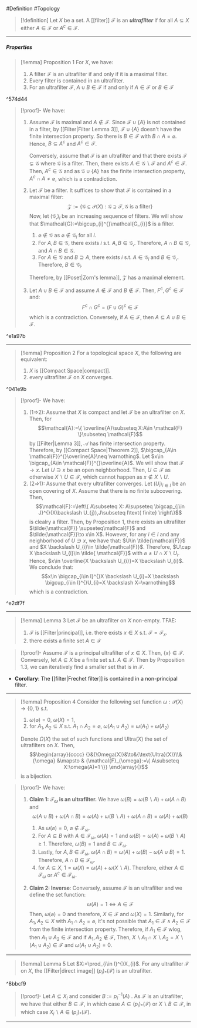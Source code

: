 #Definition #Topology 

> [!definition]
> Let $X$ be a set. A [[filter]] $\mathcal{F}$ is an ***ultrafilter*** if for all $A\subseteq X$ either $A\in \mathcal{F}$ or $A^c\in \mathcal{F}$.
---
##### Properties
> [!lemma] Proposition 1
> For $X$, we have:
> 1. A filter $\mathcal{F}$ is an ultrafilter if and only if it is a maximal filter.
> 2. Every filter is contained in an ultrafilter.
> 3. For an ultrafilter $\mathcal{F}$, $A\cup B\in \mathcal{F}$ if and only if $A\in \mathcal{F}$ or $B\in \mathcal{F}$

^574d44

> [!proof]-
> We have:
> 1. Assume $\mathcal{F}$ is maximal and $A\notin \mathcal{F}$. Since $\mathcal{F}\cup \{ A \}$ is not contained in a filter, by [[Filter|Filter Lemma 3]], $\mathcal{F}\cup \{ A \}$ doesn't have the finite intersection property. So there is $B\in \mathcal{F}$ with $B\cap A=\varnothing$. Hence, $B\subseteq A^c$ and $A^c\in \mathcal{F}$.
>    
>    Conversely, assume that $\mathcal{F}$ is an ultrafilter and that there exists $\mathcal{F}\subsetneq\mathcal{G}$ where $\mathcal{G}$ is a filter. Then, there exists $A\in \mathcal{G} \backslash \mathcal{F}$ and $A^c\in \mathcal{F}$. Then, $A^c\in \mathcal{G}$ and as $\mathcal{G}\cup \{ A \}$ has the finite intersection property, $A^c\cap A\neq \varnothing$, which is a contradiction.
> 2. Let $\mathcal{F}$ be a filter. It suffices to show that $\mathcal{F}$ is contained in a maximal filter: $$\mathcal{Z}:=\{ \mathcal{G} \subseteq \mathcal{P}(X):\mathcal{G}\supseteq \mathcal{F},\mathcal{G}\text{ is a filter}\}$$
> Now, let $(\mathcal{G_{i}})_{i}$ be an increasing sequence of filters. We will show that $\mathcal{G}:=\bigcup_{i}^{}\mathcal{G_{i}}$ is a filter. 
>    1. $\varnothing \notin \mathcal{G}$ as $\varnothing \notin \mathcal{G}_{i}$ for all $i$.
>    2. For $A,B\in \mathcal{G}$, there exists $i$ s.t. $A,B\in \mathcal{G_{i}}$. Therefore, $A\cap B\in \mathcal{G_{i}}$ and $A\cap B\in \mathcal{G}$.
>    3. For $A\in \mathcal{G}$ and $B\supseteq A$, there exists $i$ s.t. $A\in \mathcal{G}_{i}$ and $B\in \mathcal{G_{i}}$. Therefore, $B\in \mathcal{G}_{i}$.
>   
>    Therefore, by [[Poset|Zorn's lemma]], $\mathcal{Z}$ has a maximal element.
> 3. Let $A\cup B\in \mathcal{F}$ and assume $A\notin \mathcal{F}$ and $B\notin \mathcal{F}$. Then, $F^c,G^c\in \mathcal{F}$ and: $$F^c\cap G^c=(F\cup G)^c\in \mathcal{F}$$which is a contradiction. Conversely, if $A\in \mathcal{F}$, then $A\subseteq A\cup B\in \mathcal{F}$.

^e1a97b

---

> [!lemma] Proposition 2
> For a topological space $X$, the following are equivalent:
> 1. $X$ is [[Compact Space|compact]].
> 2. every ultrafilter $\mathcal{F}$ on $X$ converges.

^041e9b

> [!proof]-
> We have:
> 1. (1=>2): Assume that $X$ is compact and let $\mathcal{F}$ be an ultrafilter on $X$. Then, for $$\mathcal{A}:=\{ \overline{A}\subseteq X:A\in \mathcal{F} \}\subseteq \mathcal{F}$$by [[Filter|Lemma 3]], $\mathcal{A}$ has finite intersection property. Therefore, by [[Compact Space|Theorem 2]], $\bigcap_{A\in \mathcal{F}}^{}\overline{A}\neq \varnothing$. Let $x\in \bigcap_{A\in \mathcal{F}}^{}\overline{A}$. We will show that $\mathcal{F}\to x$. Let $U\ni x$ be an open neighborhood. Then, $U\in \mathcal{F}$ as otherwise $X \backslash U\in \mathcal{F}$, which cannot happen as $x\notin X \backslash U$. 
> 2. (2=>1): Assume that every ultrafilter converges. Let $(U_{i})_{i\in I}$ be an open covering of $X$. Assume that there is no finite subcovering. Then, $$\mathcal{F}:=\left\{  A\subseteq X: A\supseteq \bigcap_{j\in J}^{}(X\backslash U_{j}),J\subseteq I\text{ finite}  \right\}$$is clealry a filter. Then, by Proposition 1, there exists an ultrafilter $\tilde{\mathcal{F}} \supseteq\mathcal{F}$ and $\tilde{\mathcal{F}}\to x\in X$. However, for any $i\in I$ and any neighborhood of $U\ni x$, we have that: $U\in \tilde{\mathcal{F}}$ and $X \backslash U_{i}\in \tilde{\mathcal{F}}$. Therefore, $U\cap X \backslash U_{i}\in \tilde{ \mathcal{F}}$ with $\varnothing\neq U\cap X \backslash U_{i}$. Hence, $x\in \overline{X \backslash U_{i}}=X \backslash U_{i}$. We conclude that: $$x\in \bigcap_{i\in I}^{}X \backslash U_{i}=X \backslash \bigcup_{i\in I}^{}U_{i}=X \backslash X=\varnothing$$which is a contradiction.

^e2df7f

---
> [!lemma] Lemma 3
> Let $\mathcal{F}$ be an ultrafilter on $X$ non-empty. TFAE:
> 1. $\mathcal{F}$ is [[Filter|principal]], i.e. there exists $x\in X$ s.t. $\mathcal{F}=\mathcal{F}_{x}$.
> 2. there exists a finite set $A\in \mathcal{F}$

> [!proof]-
> Assume $\mathcal{F}$ is a principal ultrafilter of $x\in X$. Then, $\{ x \}\in \mathcal{F}$. Conversely, let $A\subseteq X$ be a finite set s.t. $A\in \mathcal{F}$. Then by Proposition 1.3, we can iteratively find a smaller set that is in $\mathcal{F}$.
- **Corollary**: The [[filter|Frechet filter]] is contained in a non-principal filter.
---

> [!lemma] Proposition 4
> Consider the following set function $\omega:\mathcal{P}(X)\to \{ 0,1 \}$ s.t. 
> 1. $\omega(\varnothing)=0$, $\omega(X)=1$,
> 2. for $A_{1},A_{2}\subseteq X$ s.t. $A_{1}\cap A_{2}=\varnothing$, $\omega(A_{1}\cup A_{2})=\omega(A_{1})+\omega(A_{2})$
> 
> Denote $\Omega(X)$ the set of such functions and $\text{Ultra}(X)$ the set of ultrafilters on $X$. Then, $$\begin{array}{cccc} {}&{\Omega(X)}&\to&{\text{Ultra}(X)}\\&{\omega} &\mapsto & {\mathcal{F}_{\omega}:=\{ A\subseteq X:\omega(A)=1 \}} \end{array}{}$$is a bijection.

> [!proof]-
> We have:
> 1. **Claim 1: $\mathcal{F}_{\omega}$ is an ultrafilter.**
>    We have $\omega(B)=\omega(B \backslash A)+\omega(A\cap B)$ and $$\omega(A\cup B)+\omega(A\cap B)=\omega(A)+\omega(B \backslash A)+\omega(A\cap B)=\omega(A)+\omega(B)$$
>    
>    1. As $\omega(\varnothing)=0$, $\varnothing\notin \mathcal{F}_{\omega}$. 
>    2. For $A\subseteq B$ with $A\in \mathcal{F}_{\omega}$, $\omega(A)=1$ and $\omega(B)=\omega(A)+\omega(B \backslash A)\geq 1$. Therefore, $\omega(B)=1$ and $B\in \mathcal{F}_{\omega}$. 
>    3. Lastly, for $A,B\in \mathcal{F}_{\omega}$, $\omega(A \cap B)=\omega(A)+\omega(B)-\omega(A \cup B)=1$. Therefore, $A\cap B\in \mathcal{F}_\omega$. 
>    4. for $A\subseteq X$, $1=\omega(X)=\omega(A)+\omega(X \backslash A)$. Therefore, either $A\in \mathcal{F}_{\omega}$ or $A^c\in \mathcal{F}_{\omega}$.
> 2. **Claim 2: Inverse**:
>    Conversely, assume $\mathcal{F}$ is an ultrafilter and we define the set function: $$\omega(A)=1 \iff A\in \mathcal{F}$$Then, $\omega(\varnothing)=0$ and therefore, $X\in \mathcal{F}$ and $\omega(X)=1$. Similarly, for $A_{1},A_{2}\subseteq X$ with $A_{1}\cap A_{2}=\varnothing$, it's not possible that $A_{1}\in \mathcal{F}\land A_{2}\in \mathcal{F}$ from the finite intersection property. Therefore, if $A_{1}\in \mathcal{F}$ wlog, then $A_{1}\cup A_{2}\in \mathcal{F}$ and if $A_{1},A_{2}\notin \mathcal{F}$, Then, $X \backslash A_{1} \cap X \backslash A_{2}=X \backslash (A_{1}\cup A_{2})\in \mathcal{F}$ and $\omega(A_{1}\cup A_{2})=0$.
---
 > [!lemma] Lemma 5
 > Let $X:=\prod_{i\in I}^{}X_{i}$. For any ultrafilter $\mathcal{F}$ on $X$, the [[Filter|direct image]] $(p_{i})_{*}(\mathcal{F})$ is an ultrafilter.

^8bbcf9

> [!proof]-
> Let $A\subseteq X_{i}$ and consider $B:=p_{i}^{-1}(A)$ . As $\mathcal{F}$ is an ultrafilter, we have that either $B\in \mathcal{F}$, in which case $A\in (p_{i})_{*}(\mathcal{F})$ or $X \backslash B\in \mathcal{F}$, in which case $X_{i} \backslash A\in (p_{i})_{*}(\mathcal{F})$.
---